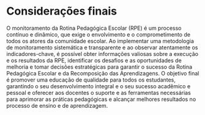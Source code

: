# Considerações finais

O monitoramento da Rotina Pedagógica Escolar (RPE) é um processo contínuo e dinâmico, que exige o envolvimento e o comprometimento de todos os atores da comunidade escolar. Ao implementar uma metodologia de monitoramento sistemática e transparente e ao observar atentamente os indicadores-chave, é possível obter informações valiosas sobre a execução e os resultados da RPE, identificar os desafios e as oportunidades de melhoria e tomar decisões estratégicas para garantir o sucesso da Rotina Pedagógica Escolar e da Recomposição das Aprendizagens. O objetivo final é promover uma educação de qualidade para todos os estudantes, garantindo o seu desenvolvimento integral e o seu sucesso acadêmico e pessoal e oferecer aos docentes o suporte e as ferramentas necessárias para aprimorar as práticas pedagógicas e alcançar melhores resultados no processo de ensino e de aprendizagem.
